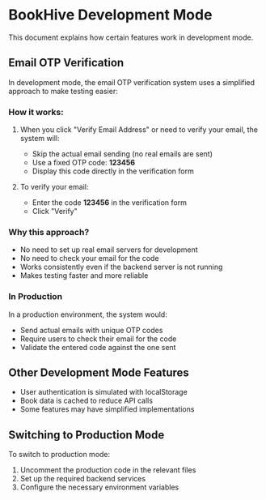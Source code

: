 # BookHive Development Mode

This document explains how certain features work in development mode.

## Email OTP Verification

In development mode, the email OTP verification system uses a simplified approach to make testing easier:

### How it works:

1. When you click "Verify Email Address" or need to verify your email, the system will:
   - Skip the actual email sending (no real emails are sent)
   - Use a fixed OTP code: **123456**
   - Display this code directly in the verification form

2. To verify your email:
   - Enter the code **123456** in the verification form
   - Click "Verify"

### Why this approach?

- No need to set up real email servers for development
- No need to check your email for the code
- Works consistently even if the backend server is not running
- Makes testing faster and more reliable

### In Production

In a production environment, the system would:
- Send actual emails with unique OTP codes
- Require users to check their email for the code
- Validate the entered code against the one sent

## Other Development Mode Features

- User authentication is simulated with localStorage
- Book data is cached to reduce API calls
- Some features may have simplified implementations

## Switching to Production Mode

To switch to production mode:
1. Uncomment the production code in the relevant files
2. Set up the required backend services
3. Configure the necessary environment variables